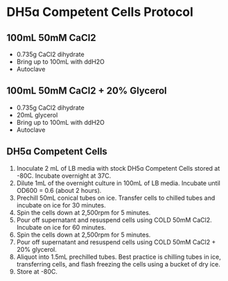 # DH5ɑ Competent Cells Protocol

## 100mL 50mM CaCl2
- 0.735g CaCl2 dihydrate 
- Bring up to 100mL with ddH2O
- Autoclave 

## 100mL 50mM CaCl2 + 20% Glycerol 
- 0.735g CaCl2 dihydrate  
- 20mL glycerol 
- Bring up to 100mL with ddH2O
- Autoclave 

## DH5ɑ Competent Cells
1. Inoculate 2 mL of LB media with stock DH5ɑ Competent Cells stored at -80C. Incubate overnight at 37C. 
2. Dilute 1mL of the overnight culture in 100mL of LB media. Incubate until OD600 = 0.6 (about 2 hours). 
3. Prechill 50mL conical tubes on ice. Transfer cells to chilled tubes and incubate on ice for 30 minutes. 
4. Spin the cells down at 2,500rpm for 5 minutes. 
5. Pour off supernatant and resuspend cells using COLD 50mM CaCl2. Incubate on ice for 60 minutes. 
6. Spin the cells down at 2,500rpm for 5 minutes. 
7. Pour off supernatant and resuspend cells using COLD 50mM CaCl2 + 20% glycerol. 
8. Aliquot into 1.5mL prechilled tubes. Best practice is chilling tubes in ice, transferring cells, and flash freezing the cells using  a bucket of dry ice. 
9. Store at -80C. 

